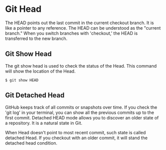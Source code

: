 # Git Head
The HEAD points out the last commit in the current checkout branch. It is like a pointer to any reference. The HEAD can be understood as the "current branch." When you switch branches with 'checkout,' the HEAD is transferred to the new branch.

## Git Show Head
The git show head is used to check the status of the Head. This command will show the location of the Head.

```
$ git show HEAD  
```

## Git Detached Head
GitHub keeps track of all commits or snapshots over time. If you check the 'git log' in your terminal, you can show all the previous commits up to the first commit. Detached HEAD mode allows you to discover an older state of a repository. It is a natural state in Git.

When Head doesn't point to most recent commit, such state is called detached Head. If you checkout with an older commit, it will stand the detached head condition. 
